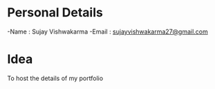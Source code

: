 # Personal Details

-Name : Sujay Vishwakarma
-Email : sujayvishwakarma27@gmail.com

# Idea

To host the details of my portfolio


